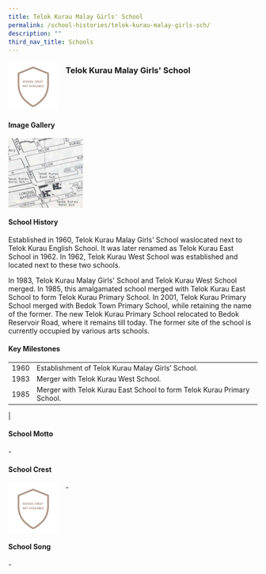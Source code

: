 ```yaml
---
title: Telok Kurau Malay Girls' School
permalink: /school-histories/telok-kurau-malay-girls-sch/
description: ""
third_nav_title: Schools
---
```

<img src="/images/telokkuraumalaygirls1.png" style="width:20%;margin-right:15px;" align = "left">

### **Telok Kurau Malay Girls' School**

<br clear="left">

#### **Image Gallery**

<p><a href="https://staging.d1yxymztqoj7qn.amplifyapp.com/images/telokkuraumalaygirls2.jpg">  
<img src="/images/telokkuraumalaygirls2.jpg" style="width:30%;margin-right:15px;" align = "left">
</a></p>

<br clear="left">

#### **School History**
Established in 1960, Telok Kurau Malay Girls’ School waslocated next to Telok Kurau English School. It was later renamed as Telok Kurau East School in 1962. In 1962, Telok Kurau West School was established and located next to these two schools.   
  
In 1983, Telok Kurau Malay Girls' School and Telok Kurau West School merged. In 1985, this amalgamated school merged with Telok Kurau East School to form Telok Kurau Primary School. In 2001, Telok Kurau Primary School merged with Bedok Town Primary School, while retaining the name of the former. The new Telok Kurau Primary School relocated to Bedok Reservoir Road, where it remains till today. The former site of the school is currently occupied by various arts schools.

#### **Key Milestones**

|  |  |
|:---:|---|
| 1960 | Establishment of Telok Kurau Malay Girls’ School. |
| 1983 | Merger with Telok Kurau West School. |
| 1985 | Merger with Telok Kurau East School to form Telok Kurau Primary School. |
|

#### **School Motto**
\-

#### **School Crest**
<img src="/images/telokkuraumalaygirls1.png" style="width:20%;margin-right:15px;" align = "left">

\-

<br clear="left">

#### **School Song**
\-